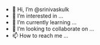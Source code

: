 - 👋 Hi, I’m @srinivaskulk
- 👀 I’m interested in ...
- 🌱 I’m currently learning ...
- 💞️ I’m looking to collaborate on ...
- 📫 How to reach me ...

<!---
srinivaskulk/srinivaskulk is a ✨ special ✨ repository because its `README.md` (this file) appears on your GitHub profile.
You can click the Preview link to take a look at your changes.
--->
